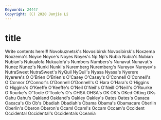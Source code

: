 ```yaml
---
Keywords: 24447
Copyright: (C) 2020 Junjie Li
---
```


# title

Write contents here!!!
Novokuznetsk's 
Novosibirsk 
Novosibirsk's
Noxzema 
Noxzema's 
Noyce 
Noyce's 
Noyes 
Noyes's 
Np 
Np's 
Nubia 
Nubia's
Nubian 
Nubian's 
Nukualofa 
Nukualofa's 
Numbers 
Numbers's 
Nunavut 
Nunavut's 
Nunez 
Nunez's
Nunki 
Nunki's 
Nuremberg 
Nuremberg's 
Nureyev 
Nureyev's 
NutraSweet 
NutraSweet's 
NyQuil 
NyQuil's
Nyasa 
Nyasa's 
Nyerere 
Nyerere's 
O 
O'Brien 
O'Brien's 
O'Casey 
O'Casey's 
O'Connell
O'Connell's 
O'Connor 
O'Connor's 
O'Donnell 
O'Donnell's 
O'Hara 
O'Hara's 
O'Higgins 
O'Higgins's 
O'Keeffe
O'Keeffe's 
O'Neil 
O'Neil's 
O'Neill 
O'Neill's 
O'Rourke 
O'Rourke's 
O'Toole 
O'Toole's 
O's
OHSA 
OHSA's 
OK 
OK's 
OKed 
OKing 
OKs 
Oahu 
Oahu's 
Oakland
Oakland's 
Oakley 
Oakley's 
Oates 
Oates's 
Oaxaca 
Oaxaca's 
Ob 
Ob's 
Obadiah
Obadiah's 
Obama 
Obama's 
Obamacare 
Oberlin 
Oberlin's 
Oberon 
Oberon's 
Ocaml 
Ocaml's
Occam 
Occam's 
Occident 
Occidental 
Occidental's 
Occidentals 
Oceania 
